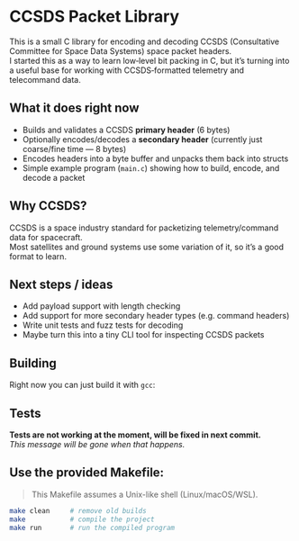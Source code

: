 # CCSDS Packet Library

This is a small C library for encoding and decoding CCSDS (Consultative Committee for Space Data Systems) space packet headers.  
I started this as a way to learn low‑level bit packing in C, but it’s turning into a useful base for working with CCSDS‑formatted telemetry and telecommand data.

## What it does right now

- Builds and validates a CCSDS **primary header** (6 bytes)
- Optionally encodes/decodes a **secondary header** (currently just coarse/fine time — 8 bytes)
- Encodes headers into a byte buffer and unpacks them back into structs
- Simple example program (`main.c`) showing how to build, encode, and decode a packet

## Why CCSDS?

CCSDS is a space industry standard for packetizing telemetry/command data for spacecraft.  
Most satellites and ground systems use some variation of it, so it’s a good format to learn.

## Next steps / ideas

- Add payload support with length checking
- Add support for more secondary header types (e.g. command headers)
- Write unit tests and fuzz tests for decoding
- Maybe turn this into a tiny CLI tool for inspecting CCSDS packets

## Building

Right now you can just build it with `gcc`:

## Tests

**Tests are not working at the moment, will be fixed in next commit.**  
_This message will be gone when that happens._

## Use the provided Makefile:

> This Makefile assumes a Unix-like shell (Linux/macOS/WSL).

```bash
make clean     # remove old builds
make           # compile the project
make run       # run the compiled program
```
